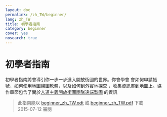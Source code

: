 ```yaml
---
layout: doc
permalink: /zh_TW/beginner/
lang: zh_TW
title: 初學者指南
category: beginner
cover: yes
nosearch: true
---
```


初學者指南
================


初學者指南將會導引你一步一步進入開放街圖的世界。你會學會
會如何申請帳號，如何使用地圖繪圖軟體，以及如何到外實地探查
，收集資訊畫到地圖上。協作章節包含了關於[人道主義開放街圖團隊遠端製圖](/zh_TW/coordination/) 的資訊 

> 此指南能以 [beginner_zh_TW.odt](/files/beginner_zh_TW.odt) 或 [beginner_zh_TW.pdf](/files/beginner_zh_TW.pdf) 下載  
> 2015-07-12 審閱  